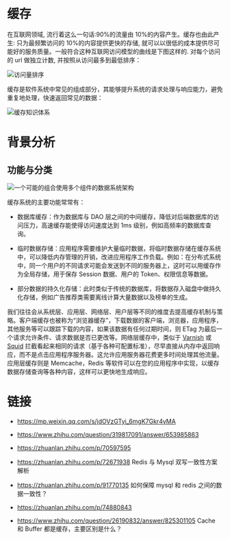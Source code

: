 # 缓存

在互联网领域, 流行着这么一句话:90%的流量由 10%的内容产生。缓存也由此产生: 只为最频繁访问的 10%的内容提供更快的存储, 就可以以很低的成本提供尽可能好的服务质量。一般符合这种互联网访问模型的曲线是下图这样的. 对每个访问的 url 做独立计数, 并按照从访问最多到最低排序：

![访问量排序](https://s2.ax1x.com/2019/11/18/M6rRTx.png)

缓存是软件系统中常见的组成部分，其能够提升系统的请求处理与响应能力，避免重复地处理，快速返回常见的数据：

![缓存知识体系](https://i.postimg.cc/Tw8DdwYZ/image.png)

# 背景分析

## 功能与分类

![一个可能的组合使用多个组件的数据系统架构](https://s2.ax1x.com/2020/02/02/1YgnII.md.png)

缓存系统的主要功能常常有：

- 数据库缓存：作为数据库与 DAO 层之间的中间缓存，降低对后端数据库的访问压力，高速缓存能使得访问速度达到 1ms 级别，例如高频率的数据库查询。

- 临时数据存储：应用程序需要维护大量临时数据，将临时数据存储在缓存系统中，可以降低内存管理的开销，改进应用程序工作负载。例如：在分布式系统中，同一个用户的不同请求可能会发送到不同的服务器上，这时可以用缓存作为全局存储，用于保存 Session 数据、用户的 Token、权限信息等数据。

- 部分数据的持久化存储：此时类似于传统的数据库，将数据存入磁盘中做持久化存储，例如广告推荐类需要离线计算大量数据以及榜单的生成。

我们往往会从系统层、应用层、网络层、用户层等不同的维度去提高缓存机制与策略。客户端缓存也被称为“浏览器缓存”，下载数据的客户端，浏览器，应用程序，其他服务等可以跟踪下载的内容，如果该数据有任何过期时间，则 ETag 为最后一个请求允许条件、请求数据是否已更改等。网络层缓存中，类似于 [Varnish](https://www.varnish-cache.org/) 或 [Squid](http://www.squid-cache.org/) 拦截看起来相同的请求（基于各种可配置标准），尽早直接从内存中返回响应，而不是点击应用程序服务器。这允许应用服务器花费更多时间处理其他流量。应用层缓存则是 Memcache，Redis 等软件可以在您的应用程序中实现，以缓存数据存储查询等各种内容，这样可以更快地生成响应。

# 链接

- https://mp.weixin.qq.com/s/jdOVzGTyi_6mgK7Gkr4yMA
- https://www.zhihu.com/question/319817091/answer/653985863
- https://zhuanlan.zhihu.com/p/70597595
- https://zhuanlan.zhihu.com/p/72671938 Redis 与 Mysql 双写一致性方案解析
- https://zhuanlan.zhihu.com/p/91770135 如何保障 mysql 和 redis 之间的数据一致性？
- https://zhuanlan.zhihu.com/p/74880843

- https://www.zhihu.com/question/26190832/answer/825301105 Cache 和 Buffer 都是缓存，主要区别是什么？
